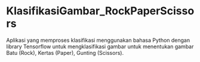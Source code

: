 # KlasifikasiGambar_RockPaperScissors
Aplikasi yang memproses klasifikasi menggunakan bahasa Python dengan library Tensorflow untuk mengklasifikasi gambar untuk menentukan gambar Batu (Rock), Kertas (Paper), Gunting (Scissors).
